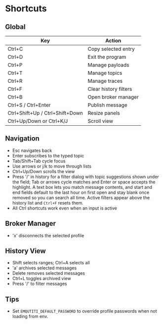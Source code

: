 # Shortcuts

## Global

| Key | Action |
| --- | ------ |
| Ctrl+C | Copy selected entry |
| Ctrl+D | Exit the program |
| Ctrl+P | Manage payloads |
| Ctrl+T | Manage topics |
| Ctrl+R | Manage traces |
| Ctrl+F | Clear history filters |
| Ctrl+B | Open broker manager |
| Ctrl+S / Ctrl+Enter | Publish message |
| Ctrl+Shift+Up / Ctrl+Shift+Down | Resize panels |
| Ctrl+Up/Down or Ctrl+K/J | Scroll view |

## Navigation

- Esc navigates back
- Enter subscribes to the typed topic
- Tab/Shift+Tab cycle focus
- Use arrows or j/k to move through lists
- Ctrl+Up/Down scrolls the view
- Press '/' in history for a filter dialog with topic suggestions shown
  under the field; Tab or arrows cycle matches and Enter or space accepts
  the highlight. A text box lets you match message contents, and start
  and end fields default to the last hour on first open and stay blank
  once removed so you can search all time. Active filters appear above the
  history list and `Ctrl+F` resets them.
- All Ctrl shortcuts work even when an input is active

## Broker Manager

- 'x' disconnects the selected profile

## History View

- Shift selects ranges; Ctrl+A selects all
- 'a' archives selected messages
- Delete removes selected messages
- Ctrl+L toggles archived view
- Press '/' to filter messages

## Tips

- Set `EMQUTITI_DEFAULT_PASSWORD` to override profile passwords when not loading from env.
